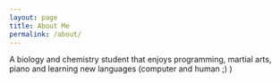 ```yaml
---
layout: page
title: About Me
permalink: /about/
---
```


A biology and chemistry student that enjoys programming, martial arts, piano and learning new languages (computer and human ;) )
